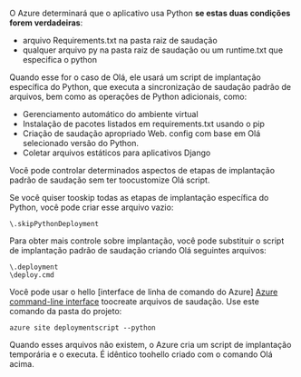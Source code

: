 O Azure determinará que o aplicativo usa Python **se estas duas condições forem verdadeiras**:

* arquivo Requirements.txt na pasta raiz de saudação
* qualquer arquivo py na pasta raiz de saudação ou um runtime.txt que especifica o python

Quando esse for o caso de Olá, ele usará um script de implantação específica do Python, que executa a sincronização de saudação padrão de arquivos, bem como as operações de Python adicionais, como:

* Gerenciamento automático do ambiente virtual
* Instalação de pacotes listados em requirements.txt usando o pip
* Criação de saudação apropriado Web. config com base em Olá selecionado versão do Python.
* Coletar arquivos estáticos para aplicativos Django

Você pode controlar determinados aspectos de etapas de implantação padrão de saudação sem ter toocustomize Olá script.

Se você quiser tooskip todas as etapas de implantação específica do Python, você pode criar esse arquivo vazio:

    \.skipPythonDeployment

Para obter mais controle sobre implantação, você pode substituir o script de implantação padrão de saudação criando Olá seguintes arquivos:

    \.deployment
    \deploy.cmd

Você pode usar o hello [interface de linha de comando do Azure] [ Azure command-line interface] toocreate arquivos de saudação.  Use este comando da pasta do projeto:

    azure site deploymentscript --python

Quando esses arquivos não existem, o Azure cria um script de implantação temporária e o executa.  É idêntico toohello criado com o comando Olá acima.

[Azure command-line interface]: http://azure.microsoft.com/downloads/
